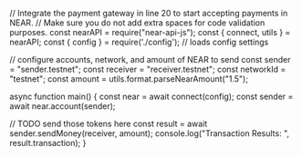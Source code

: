 // Integrate the payment gateway in line 20 to start accepting payments in NEAR.
// Make sure you do not add extra spaces for code validation purposes.
const nearAPI = require("near-api-js");
const { connect, utils } = nearAPI;
const { config } = require('./config'); // loads config settings

// configure accounts, network, and amount of NEAR to send
const sender = "sender.testnet";
const receiver = "receiver.testnet";
const networkId = "testnet";
const amount = utils.format.parseNearAmount("1.5");

async function main() {
  const near = await connect(config);
  const sender = await near.account(sender);

  // TODO send those tokens here
  const result = await sender.sendMoney(receiver, amount);
  console.log("Transaction Results: ", result.transaction);
}
